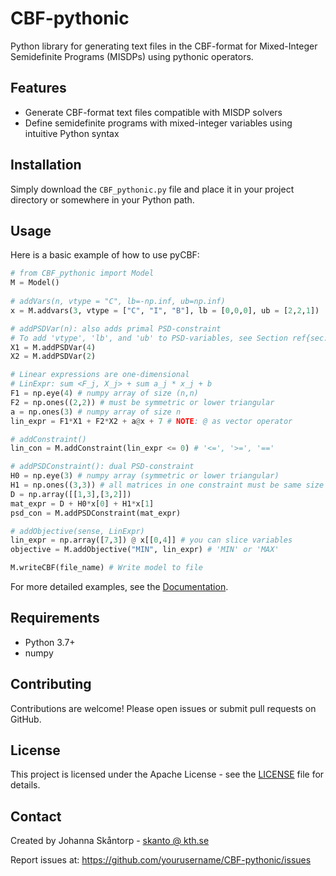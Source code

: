 # CBF-pythonic
Python library for generating text files in the CBF-format for Mixed-Integer Semidefinite Programs (MISDPs) using pythonic operators.

## Features

- Generate CBF-format text files compatible with MISDP solvers
- Define semidefinite programs with mixed-integer variables using intuitive Python syntax

## Installation

Simply download the `CBF_pythonic.py` file and place it in your project directory or somewhere in your Python path.

## Usage

Here is a basic example of how to use pyCBF:

```python
# from CBF_pythonic import Model 
M = Model()  
 
# addVars(n, vtype = "C", lb=-np.inf, ub=np.inf)  
x = M.addvars(3, vtype = ["C", "I", "B"], lb = [0,0,0], ub = [2,2,1]) 

# addPSDVar(n): also adds primal PSD-constraint
# To add 'vtype', 'lb', and 'ub' to PSD-variables, see Section ref{sec: addpsdvar} 
X1 = M.addPSDVar(4) 
X2 = M.addPSDVar(2) 

# Linear expressions are one-dimensional 
# LinExpr: sum <F_j, X_j> + sum a_j * x_j + b 
F1 = np.eye(4) # numpy array of size (n,n) 
F2 = np.ones((2,2)) # must be symmetric or lower triangular 
a = np.ones(3) # numpy array of size n 
lin_expr = F1*X1 + F2*X2 + a@x + 7 # NOTE: @ as vector operator 

# addConstraint() 
lin_con = M.addConstraint(lin_expr <= 0) # '<=', '>=', '==' 

# addPSDConstraint(): dual PSD-constraint 
H0 = np.eye(3) # numpy array (symmetric or lower triangular) 
H1 = np.ones((3,3)) # all matrices in one constraint must be same size 
D = np.array([[1,3],[3,2]]) 
mat_expr = D + H0*x[0] + H1*x[1] 
psd_con = M.addPSDConstraint(mat_expr) 

# addObjective(sense, LinExpr) 
lin_expr = np.array([7,3]) @ x[[0,4]] # you can slice variables 
objective = M.addObjective("MIN", lin_expr) # 'MIN' or 'MAX' 

M.writeCBF(file_name) # Write model to file 
```

For more detailed examples, see the [Documentation](link-to-docs-if-any).

## Requirements

- Python 3.7+
- numpy

## Contributing

Contributions are welcome! Please open issues or submit pull requests on GitHub.

## License

This project is licensed under the Apache License - see the [LICENSE](LICENSE) file for details.

## Contact

Created by Johanna Skåntorp - [skanto @ kth.se](mailto:skanto@kth.se)

Report issues at: https://github.com/yourusername/CBF-pythonic/issues
